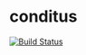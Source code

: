 conditus
========
[![Build Status](https://travis-ci.org/sparsick/conditus.svg?branch=master)](https://travis-ci.org/sparsick/conditus)
